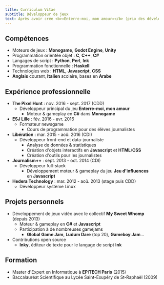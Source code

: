 ```yaml
---
title: Curriculum Vitae
subtitle: Développeur de jeux
text: Après avoir crée <b>«Enterre-moi, mon amour»</b> (prix des développeurs à IndieCade EU, nominé à IGF et GDCA), je suis à la recherche d'un poste dans l'industrie du jeu vidéo.<br><br>Ayant passé trois ans à travailler pour différents médias au sein d'équipes de journalistes, je suis habitué à dialoguer autour de projets avec des personnes aux profils variés.<br>En parallèle, j'ai toujours développé des jeux dans un contexte amateur. Tous les projets auxquels j'ai eu la chance de participer sont visible en détails sur mon site internet.<br><br>Je suis aussi passionné de littérature, notamment de science-fiction, et de photographie.<br><br>
---
```


## Compétences

* Moteurs de jeux : **Monogame**, **Godot Engine**, **Unity**
* Programmation orientée objet : **C**, **C++**, **C#**
* Langages de script : **Python**, **Perl**, **Ink**
* Programmation fonctionnelle : **Haskell**
* Technologies web : **HTML**, **Javascript**, **CSS**
* **Anglais** courant, **Italien** scolaire, bases en **Arabe**

## Expérience professionnelle

* **The Pixel Hunt** : nov. 2016 - sept. 2017 (CDD)
    * Développeur principal du jeu **Enterre-moi, mon amour**
        * Moteur & gameplay en **C#** dans **Monogame**
* **ESJ Lille** : fév. 2016 - avr. 2016
    * Formateur newsgame
        * Cours de programmation pour des élèves journalistes
* **Libération** : mar. 2015 - aoû. 2016 (CDI)
    * Développeur front-end et data-journaliste
        * Analyse de données & statistiques
        * Création d'objets interactifs en **Javascript** et **HTML**/**CSS**
        * Création d'outils pour les journalistes
* **Journalism++** : sept. 2013 - oct. 2014 (CDI)
    * Développeur full-stack
        * Développement moteur & gameplay du jeu **Jeu d'influences**  
        en **Javascript**
* **Hedera Technology** : mar. 2012 - aoû. 2013 (stage puis CDD)
    * Développeur système Linux

## Projets personnels

* Développement de jeux vidéo avec le collectif **My Sweet Whomp**  
    (depuis 2013)
    * Moteur & gameplay en **C#** et **Javascript**
    * Participation à de nombreuses gamejams  
        * **Global Game Jam**, **Ludum Dare** (top 20), **Gameboy&nbsp;Jam**...
* Contributions open source
    * **Inky**, éditeur de texte pour le langage de script **Ink**

## Formation

* Master d'Expert en Informatique à **EPITECH Paris** (2015)
* Baccalauréat Scientifique au Lycée Saint-Exupéry de St-Raphaël (2009)
